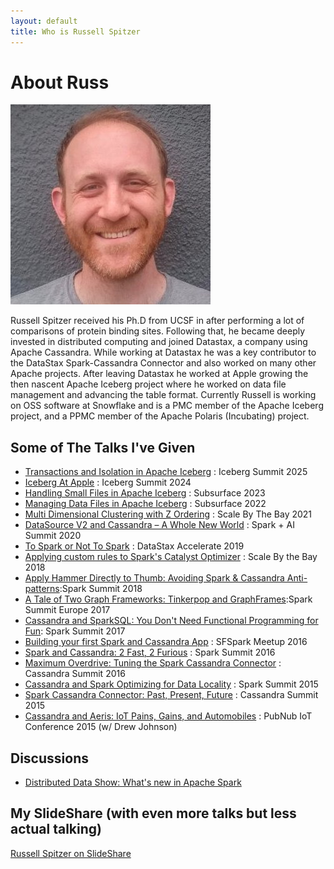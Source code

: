 ```yaml
---
layout: default
title: Who is Russell Spitzer
---
```


# About Russ

![A photograph of a handsome man](/images/HeadShot.jpg)

Russell Spitzer received his Ph.D from UCSF in after performing a lot of comparisons of protein binding sites. Following that, he became deeply invested in distributed computing and joined Datastax, a company using Apache Cassandra. While working at Datastax he was a key contributor to the DataStax Spark-Cassandra Connector and also worked on many other Apache projects. After leaving Datastax he worked at Apple growing the then nascent Apache Iceberg project where he worked on data file management and advancing the table format. Currently Russell is working on OSS software at Snowflake and is a PMC member of the Apache Iceberg project, and a PPMC member of the Apache Polaris (Incubating) project.

## Some of The Talks I've Given

* [Transactions and Isolation in Apache Iceberg](https://www.youtube.com/watch?v=zhxw3Rrslak&list=PLkifVhhWtccxMcqWlXXFvjJybisFF7ESh&index=61) : Iceberg Summit 2025
* [Iceberg At Apple](https://www.youtube.com/watch?v=kOsJ0cRV4YI) : Iceberg Summit 2024
* [Handling Small Files in Apache Iceberg](https://www.brighttalk.com/webcast/19545/592750?utm_source=brighttalk-portal&utm_medium=web&utm_content=series&utm_campaign=topic&channel_id=19545) : Subsurface 2023
* [Managing Data Files in Apache Iceberg](https://www.dremio.com/resources/webinars/managing-data-files-in-apache-iceberg/) : Subsurface 2022
* [Multi Dimensional Clustering with Z Ordering](https://www.youtube.com/watch?v=YLVkITvF6KU) : Scale By The Bay 2021
* [DataSource V2 and Cassandra – A Whole New World](https://www.databricks.com/session_na20/datasource-v2-and-cassandra-a-whole-new-world) : Spark + AI Summit 2020
* [To Spark or Not To Spark](https://www.youtube.com/watch?v=2dEUB9Sxqs8&list=PLm-EPIkBI3YpJbuKUGDlZVNHzT0umcBSl&index=76&t=0s) : DataStax Accelerate 2019
* [Applying custom rules to Spark's Catalyst Optimizer](https://www.youtube.com/watch?v=S98Flr4sxxc) : Scale By the Bay 2018
* [Apply Hammer Directly to Thumb: Avoiding Spark & Cassandra Anti-patterns](https://vimeo.com/274951821):Spark Summit 2018
* [A Tale of Two Graph Frameworks: Tinkerpop and GraphFrames](https://www.youtube.com/watch?v=DW09q18OHfc):Spark Summit Europe 2017
* [Cassandra and SparkSQL: You Don't Need Functional Programming for Fun](https://www.youtube.com/watch?v=_qo-0cqRSjU): Spark Summit 2017
* [Building your first Spark and Cassandra App](https://www.youtube.com/watch?v=g4RmAS9pZ2Q) : SFSpark Meetup 2016
* [Spark and Cassandra: 2 Fast, 2 Furious](https://www.youtube.com/watch?v=a84-UOGZiEg) : Spark Summit 2016
* [Maximum Overdrive: Tuning the Spark Cassandra Connector](https://www.youtube.com/watch?v=cKIHRD6kUOc) : Cassandra Summit 2016
* [Cassandra and Spark Optimizing for Data Locality](https://www.youtube.com/watch?v=ikCzILOpYvA) : Spark Summit 2015
* [Spark Cassandra Connector: Past, Present, Future](https://www.slideshare.net/RussellSpitzer/spark-cassandra-connector-past-present-and-future) : Cassandra Summit 2015
* [Cassandra and Aeris: IoT Pains, Gains, and Automobiles](https://vimeo.com/129910857) : PubNub IoT Conference 2015 (w/ Drew Johnson)

## Discussions

* [Distributed Data Show: What's new in Apache Spark](https://www.youtube.com/watch?v=VqGHincAm78)

## My SlideShare (with even more talks but less actual talking)

[Russell Spitzer on SlideShare](https://www.slideshare.net/RussellSpitzer)
